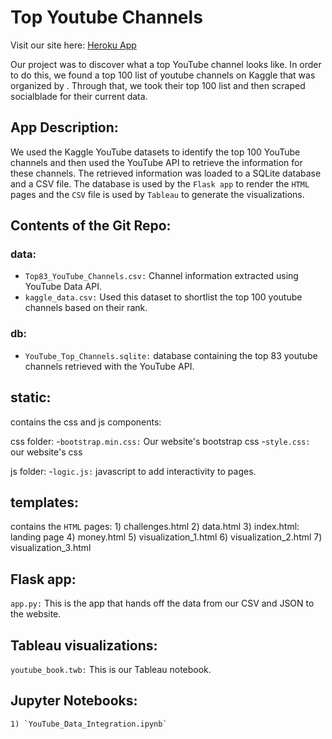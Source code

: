 # Top Youtube Channels #

Visit our site here: [Heroku App](https://project2-youtube.herokuapp.com/)

Our project was to discover what a top YouTube channel looks like. In order to do this, we found a top 100 list of youtube channels on Kaggle that was organized by . Through that, we took their top 100 list and then scraped socialblade for their current data.

## App Description: ## 

We used the Kaggle YouTube datasets to identify the top 100 YouTube channels and then used the YouTube API to retrieve the information for these channels. The retrieved information was loaded to a SQLite database and a CSV file. The database is used by the `Flask app` to render the `HTML` pages and the `CSV` file is used by `Tableau` to generate the visualizations.


## Contents of the Git Repo: ##

### data: ###
 - `Top83_YouTube_Channels.csv:` Channel information extracted using YouTube Data API.
 - `kaggle_data.csv:` Used this dataset to shortlist the top 100 youtube channels based on their rank.


### db:
- `YouTube_Top_Channels.sqlite:` database containing the top 83 youtube channels retrieved with the YouTube API.

static: 
-------
contains the css and js components:

 css folder:
 -`bootstrap.min.css:` Our website's bootstrap css
 -`style.css:` our website's css

 js folder: 
 -`logic.js:` javascript to add interactivity to pages.


templates: 
----------
contains the `HTML` pages:
    1) challenges.html
    2) data.html
    3) index.html: landing page
    4) money.html
    5) visualization_1.html
    6) visualization_2.html
    7) visualization_3.html


Flask app:
-----------
`app.py:` This is the app that hands off the data from our CSV and JSON to the website. 


Tableau visualizations:
------------------------
`youtube_book.twb:` This is our Tableau notebook. 

Jupyter Notebooks:
---------------------
    1) `YouTube_Data_Integration.ipynb`





